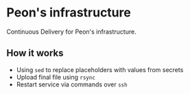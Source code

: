 # Peon's infrastructure

Continuous Delivery for Peon's infrastructure.

## How it works

- Using `sed` to replace placeholders with values from secrets
- Upload final file using `rsync`
- Restart service via commands over `ssh`
